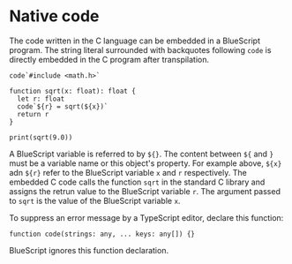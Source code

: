 # Native code

The code written in the C language can be embedded in a BlueScript program.
The string literal surrounded with backquotes following `code` is directly embedded
in the C program after transpilation.

```tsx
code`#include <math.h>`

function sqrt(x: float): float {
  let r: float
  code`${r} = sqrt(${x})`
  return r
}

print(sqrt(9.0))
```

A BlueScript variable is referred to by `${}`.
The content between `${` and `}` must be a variable name or this object's property.
For example above, `${x}` adn `${r}` refer to the BlueScript variable `x` and `r` respectively.
The embedded C code calls the function `sqrt` in the standard C library and assigns the retrun value
to the BlueScript variable `r`.
The argument passed to `sqrt` is the value of the BlueScript variable `x`.

To suppress an error message by a TypeScript editor, declare this function:

```tsx
function code(strings: any, ... keys: any[]) {}
```

BlueScript ignores this function declaration.
